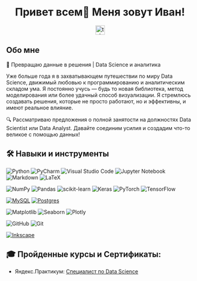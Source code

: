 <h1 align="center" >Привет всем👋 Меня зовут Иван!</h1>



<div align="center">
  <a href="https://t.me/Mineev_I_V" target="_blank">
    <img src="https://img.shields.io/static/v1?message=Telegram&logo=telegram&label=&color=2CA5E0&logoColor=white&labelColor=&style=for-the-badge" height="25" alt="telegram logo"  />
  </a>
</div>


## Обо мне



🚀 Превращаю данные в решения | Data Science и аналитика

Уже больше года я в захватывающем путешествии по миру Data Science, движимый любовью к программированию и аналитическим складом ума. Я постоянно учусь — будь то новая библиотека, метод моделирования или более удачный способ визуализации. Я стремлюсь создавать решения, которые не просто работают, но и эффективны, и имеют реальное влияние.

🔍 Рассматриваю предложения о полной занятости на должностях Data Scientist или Data Analyst. Давайте соединим усилия и создадим что-то великое с помощью данных!


## 🛠 Навыки и инструменты


<!-- Языки -->
![Python](https://img.shields.io/badge/python-3670A0?style=for-the-badge&logo=python&logoColor=ffdd54)
![PyCharm](https://img.shields.io/badge/pycharm-143?style=for-the-badge&logo=pycharm&logoColor=black&color=black&labelColor=green)
![Visual Studio Code](https://custom-icon-badges.demolab.com/badge/Visual%20Studio%20Code-0078d7.svg?logo=vsc&logoColor=white)
![Jupyter Notebook](https://img.shields.io/badge/jupyter-%23FA0F00.svg?style=for-the-badge&logo=jupyter&logoColor=white)
![Markdown](https://img.shields.io/badge/Markdown-%23000000.svg?logo=markdown&logoColor=white)
![LaTeX](https://img.shields.io/badge/latex-%23008080.svg?style=for-the-badge&logo=latex&logoColor=white)

<!-- Библиотеки ML/DL -->
![NumPy](https://img.shields.io/badge/numpy-%23013243.svg?style=for-the-badge&logo=numpy&logoColor=white)
![Pandas](https://img.shields.io/badge/pandas-%23150458.svg?style=for-the-badge&logo=pandas&logoColor=white)
![scikit-learn](https://img.shields.io/badge/scikit--learn-%23F7931E.svg?style=for-the-badge&logo=scikit-learn&logoColor=white)
![Keras](https://img.shields.io/badge/Keras-%23D00000.svg?style=for-the-badge&logo=Keras&logoColor=white)
![PyTorch](https://img.shields.io/badge/PyTorch-%23EE4C2C.svg?style=for-the-badge&logo=PyTorch&logoColor=white)
![TensorFlow](https://img.shields.io/badge/TensorFlow-%23FF6F00.svg?style=for-the-badge&logo=TensorFlow&logoColor=white)

<!-- SQL (PostgreSQL) -->
[![MySQL](https://img.shields.io/badge/MySQL-4479A1?logo=mysql&logoColor=fff)](#)
[![Postgres](https://img.shields.io/badge/PostgreSQL-336791?style=for-the-badge&logo=postgresql&logoColor=white)](#)

<!-- Библиотеки для визуализации -->
![Matplotlib](https://img.shields.io/badge/Matplotlib-11557c?style=for-the-badge)
<img src="https://img.shields.io/badge/Seaborn-008080?style=for-the-badge" alt="Seaborn"/>
![Plotly](https://img.shields.io/badge/Plotly-%233F4F75.svg?style=for-the-badge&logo=plotly&logoColor=white)

<!-- Инструменты -->
![GitHub](https://img.shields.io/badge/github-%23121011.svg?style=for-the-badge&logo=github&logoColor=white)
![Git](https://img.shields.io/badge/git-%23F05033.svg?style=for-the-badge&logo=git&logoColor=white)

<!-- Design -->
[![Inkscape](https://img.shields.io/badge/Inkscape-000000?logo=Inkscape&logoColor=white)](#)


## 🎓 Пройденные курсы и Сертификаты:


- Яндекс.Практикум: [Специалист по Data Science](https://github.com/Ivan-Mineev-95/Ivan-Mineev-95/blob/93ff34aca875cd7616b7453e7efc1a4ff2e95d5e/%D0%94%D0%B8%D0%BF%D0%BB%D0%BE%D0%BC_RU_%D0%9C%D0%B8%D0%BD%D0%B5%D0%B5%D0%B2_2025-12346-021.pdf)
